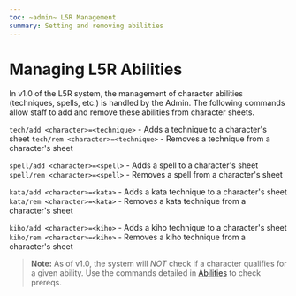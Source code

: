 ```yaml
---
toc: ~admin~ L5R Management
summary: Setting and removing abilities
---
```


# Managing L5R Abilities

In v1.0 of the L5R system, the management of character abilities (techniques, spells, etc.)
is handled by the Admin. The following commands allow staff to add and remove these abilities
from character sheets.

`tech/add <character>=<technique>` - Adds a technique to a character's sheet
`tech/rem <character>=<technique>` - Removes a technique from a character's sheet

`spell/add <character>=<spell>` - Adds a spell to a character's sheet
`spell/rem <character>=<spell>` - Removes a spell from a character's sheet

`kata/add <character>=<kata>` - Adds a kata technique to a character's sheet
`kata/rem <character>=<kata>` - Removes a kata technique from a character's sheet

`kiho/add <character>=<kiho>` - Adds a kiho technique to a character's sheet
`kiho/rem <character>=<kiho>` - Removes a kiho technique from a character's sheet

>**Note:** As of v1.0, the system will *NOT* check if a character qualifies for a given ability.
Use the commands detailed in [Abilities](help/abilities) to check prereqs.
